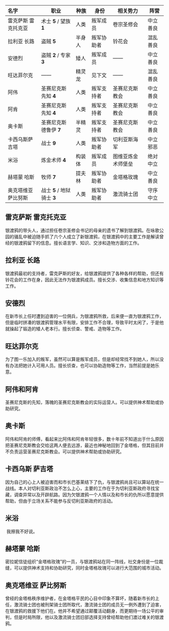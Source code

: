 | 名字                | 职业                        | 种族   | 身份       | 相关势力           | 阵营     |
| :------------------ | --------------------------- | ------ | ---------- | ------------------ | -------- |
| 雷克萨斯 雷克托克亚 | 术士 **5** / 望族 **1**     | 人类   | 叛军成员   | 卷宗圣修会         | 中立善良 |
| 拉利亚 长路         | 盗贼 **5**                  | 半身人 | 叛军协助者 | 铃花会             | 混乱善良 |
| 安德烈              | 盗贼 **2** / 专家 **3**     | 矮人   | 叛军成员   | ——                 | 中立善良 |
| 旺达菲尔克          | ——                          | 精灵龙 | 见下文     | ——                 | 混乱善良 |
| 阿伟                | 圣赛尼克斯先知 **4**        | 人类   | 叛军支持者 | 圣赛尼克斯教会     | 中立善良 |
| 阿肯                | 圣赛尼克斯先知 **4**        | 人类   | 叛军支持者 | 圣赛尼克斯教会     | 中立善良 |
| 奥卡斯              | 圣赛尼克斯德鲁伊 **7**      | 半精灵 | 叛军支持者 | 圣赛尼克斯教会     | 中立善良 |
| 卡西乌斯萨吉塔      | 战士 **9**                  | 人类   | 叛军协助者 | 切利亚斯海军       | 中立邪恶 |
| 米浴                | 炼金术师 **4**              | 构装体 | 叛军成员   | 图维亚炼金术师堡垒 | 绝对中立 |
| 赫塔蒙 哈斯         | 牧师 **7**                  | 提夫林 | 叛军协助者 | 金塔格玫瑰         | 中立善良 |
| 奥克塔维亚 萨比努斯 | 战士 **5** / 地狱骑士 **3** | 人类   | 叛军协助者 | 激流骑士团         | 守序中立 |

## 雷克萨斯 雷克托克亚

​		银渡鸦的带头人，通过担任卷宗圣修会书记的母亲的遗书了解到银渡鸦。在咏歌公园的骚乱中被迫随手抓了六个人成立了新银渡鸦，在银渡鸦中的主要工作是解读曾经的银渡鸦留下的信息。擅长语言学、知识、交涉和造物方面的工作。



## 拉利亚 长路

​		银渡鸦最初的支持者，雷克萨斯的好友，给银渡鸦提供了各种各样的帮助，但还有铃花会的工作在身，因此无法作为银渡鸦成员。擅长交涉、收集信息和地方知识等工作。



## 安德烈

​		在新市长上任时遭到迫害的一位佣兵，为银渡鸦所救，后来便一直为银渡鸦工作，但是临时拼凑的银渡鸦管理水平有限，安排工作不合理，导致平时太闲了，于是他就操起了锻造的矮人老本行。擅长侦查、警戒、造物等工作。



## 旺达菲尔克

​		为了图一乐加入的叛军，虽然可以算是叛军成员，但是却经常找不到她人，所以没有办法把她计入可用人员。擅长侦查，也可以协助造物等工作，当然前提是她乐意。



## 阿伟和阿肯

​		圣赛尼克斯的先知，落魄的圣赛尼克斯教会的实际运营人。可以提供神术帮助或协助研究。



## 奥卡斯

​		阿伟和阿肯的师傅，看起来比阿伟和阿肯年轻很多，数十年前不知道出于什么原因把圣赛尼克斯教会交给这两人便去远游，最近也神秘地回到了金塔格，但其目前并不负责运营圣赛尼克斯教会。可以提供神术帮助或协助研究。



## 卡西乌斯 萨吉塔

​		因为自己的心上人被迫害而和市长巴基莱结下了仇，与银渡鸦尚且可以算站在统一战线。本人对切利亚斯政治不怎么上心，主要的工作在于为切利亚斯政府寻找宝藏，调查异常以及开辟航路。因为欠银渡鸦一个人情以及和市长的仇所以愿意提供帮助，但由于立场关系不能参与反切利亚斯政府的活动。



## 米浴

​		我擦我不好说。



## 赫塔蒙 哈斯

​		密拉妮信徒组织“金塔格玫瑰”的一员，与银渡鸦站在同一阵线，社交身份是一位裁缝，可以提供神术支持和协助研究，同时金塔格玫瑰可以进行大范围的城市活动。



## 奥克塔维亚 萨比努斯

​		曾经的金塔格秩序维护者，在金塔格平民的心目中印象不算坏，随着新市长的上任，激流骑士团也被刑架骑士团所取代，激流骑士团的成员无一例外遭到了迫害，在银渡鸦的救援下他们在。他并不希望通过颠覆活动翻身，而更期待一场公平的审判，但是时局所限，他以及激流骑士团旧部选择支持曾经帮助他们渡过难关的银渡鸦。





